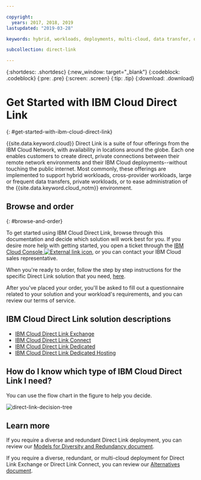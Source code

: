 ```yaml
---

copyright:
  years: 2017, 2018, 2019
lastupdated: "2019-03-28"

keywords: hybrid, workloads, deployments, multi-cloud, data transfer, descriptions, diverse, redundant

subcollection: direct-link

---
```


{:shortdesc: .shortdesc}
{:new_window: target="_blank"}
{:codeblock: .codeblock}
{:pre: .pre}
{:screen: .screen}
{:tip: .tip}
{:download: .download}

# Get Started with IBM Cloud Direct Link
{: #get-started-with-ibm-cloud-direct-link}

{{site.data.keyword.cloud}} Direct Link is a suite of four offerings from the IBM Cloud Network, with availability in locations around the globe. Each one enables customers to create direct, private connections between their remote network environments and their IBM Cloud deployments--without touching the public internet. Most commonly, these offerings are implemented to support hybrid workloads, cross-provider workloads, large or frequent data transfers, private workloads, or to ease administration of the {{site.data.keyword.cloud_notm}} environment.

## Browse and order
{: #browse-and-order}

To get started using IBM Cloud Direct Link, browse through this documentation and decide which solution will work best for you. If you desire more help with getting started, you open a ticket through the [IBM Cloud Console ![External link icon](../../icons/launch-glyph.svg "External link icon")](https://cloud.ibm.com/unifiedsupport/cases/add), or you can contact your IBM Cloud sales representative.

When you're ready to order, follow the step by step instructions for the specific Direct Link solution that you need, [here](/docs/infrastructure/direct-link?topic=direct-link-order-ibm-cloud-direct-link).

After you've placed your order, you'll be asked to fill out a questionnaire related to your solution and your workload's requirements, and you can review our terms of service.

## IBM Cloud Direct Link solution descriptions

 * [IBM Cloud Direct Link Exchange](/docs/infrastructure/direct-link?topic=direct-link-the-ibm-cloud-direct-link-exchange-solution)
 * [IBM Cloud Direct Link Connect](/docs/infrastructure/direct-link?topic=direct-link-the-ibm-cloud-direct-link-connect-solution)
 * [IBM Cloud Direct Link Dedicated](/docs/infrastructure/direct-link?topic=direct-link-the-ibm-cloud-direct-link-dedicated-solution)
 * [IBM Cloud Direct Link Dedicated Hosting](/docs/infrastructure/direct-link?topic=direct-link-the-ibm-cloud-direct-link-dedicated-hosting-solution)


## How do I know which type of IBM Cloud Direct Link I need?

You can use the flow chart in the figure to help you decide.

![direct-link-decision-tree](/images/direct-link-decision-tree.png)

## Learn more

If you require a diverse and redundant Direct Link deployment, you can review our [Models for Diversity and Redundancy document](/docs/infrastructure/direct-link?topic=direct-link-models-for-diversity-and-redundancy-in-direct-link).

If you require a diverse, redundant, or multi-cloud deployment for Direct Link Exchange or Direct Link Connect, you can review our [Alternatives document](/docs/infrastructure/direct-link?topic=direct-link-alternatives-for-your-ibm-cloud-direct-link-deployment).
